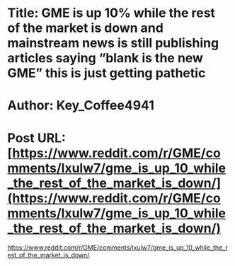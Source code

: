 # Title: GME is up 10% while the rest of the market is down and mainstream news is still publishing articles saying “blank is the new GME” this is just getting pathetic
# Author: Key_Coffee4941
# Post URL: [https://www.reddit.com/r/GME/comments/lxulw7/gme_is_up_10_while_the_rest_of_the_market_is_down/](https://www.reddit.com/r/GME/comments/lxulw7/gme_is_up_10_while_the_rest_of_the_market_is_down/)


https://www.reddit.com/r/GME/comments/lxulw7/gme_is_up_10_while_the_rest_of_the_market_is_down/